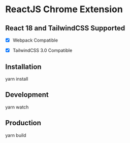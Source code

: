 # ReactJS Chrome Extension

## React 18 and TailwindCSS Supported

- [x] Webpack Compatible
- [x] TailwindCSS 3.0 Compatible



## Installation
yarn install

## Development
yarn watch

## Production
yarn build
